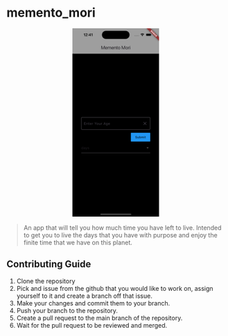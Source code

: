 # memento_mori

<div align="center">
    <img src="/docs/App_homescreen.png" width="200" alt="Memento Mori App Screenshot"  />
</div>

> An app that will tell you how much time you have left to live. Intended to get you to live the days that you have with purpose and enjoy the finite time that we have on this planet.

## Contributing Guide

1. Clone the repository
2. Pick and issue from the github that you would like to work on, assign yourself to it and create a branch off that issue.
3. Make your changes and commit them to your branch.
4. Push your branch to the repository.
5. Create a pull request to the main branch of the repository.
6. Wait for the pull request to be reviewed and merged.